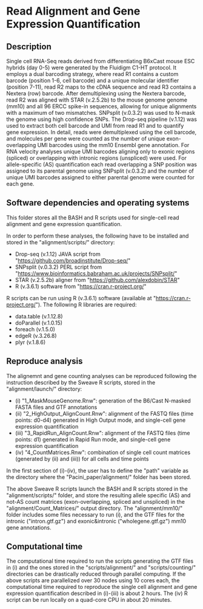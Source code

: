 # Read Alignment and Gene Expression Quantification

## Description
Single cell RNA-Seq reads derived from differentiating B6xCast mouse ESC hybrids (day 0-5) were generated by the Fluidigm C1-HT protocol. It employs a dual barcoding strategy, where read R1 contains a custom barcode (position 1-6, cell barcode) and a unique molecular identifier (position 7-11), read R2 maps to the cDNA sequence and read R3 contains a Nextera (row) barcode. After demultiplexing using the Nextera barcode, read R2 was aligned with STAR (v.2.5.2b) to the mouse genome genome (mm10) and all 96 ERCC spike-in sequences, allowing for unique alignments with a maximum of two mismatches. SNPsplit (v.0.3.2) was used to N-mask the genome using high confidence SNPs. The Drop-seq pipeline (v.1.12) was used to extract both cell barcode and UMI from read R1 and to quantify gene expression. In detail, reads were demultiplexed using the cell barcode, and molecules per gene were counted as the number of unique exon-overlapping UMI barcodes using the mm10 Ensembl gene annotation.  For RNA velocity analyses unique UMI barcodes aligning only to exonic regions (spliced) or overlapping with intronic regions (unspliced) were used. For allele-specific (AS) quantification each read overlapping a SNP position was assigned to its parental genome using SNPsplit (v.0.3.2) and the number of unique UMI barcodes assigned to either parental genome were counted for each gene.

## Software dependencies and operating systems
This folder stores all the BASH and R scripts used for single-cell read alignment and gene expression quantification. 

In order to perform these analyses, the following have to be installed and stored in the "alignment/scripts/" directory:
- Drop-seq (v.1.12) JAVA script from "https://github.com/broadinstitute/Drop-seq/"
- SNPsplit (v.0.3.2) PERL script from "https://www.bioinformatics.babraham.ac.uk/projects/SNPsplit/"
- STAR (v.2.5.2b) aligner from "https://github.com/alexdobin/STAR"
- R (v.3.6.1) software from "https://cran.r-project.org/"

R scripts can be run using R (v.3.6.1) software (available at "https://cran.r-project.org/"). The following R libraries are required:
- data.table (v.1.12.8)
- doParallel (v.1.0.15)
- foreach (v.1.5.0)
- edgeR (v.3.26.8)
- plyr (v.1.8.6)

## Reproduce analysis
The alignemnt and gene counting analyses can be reproduced following the instruction described by the Sweave R scripts, stored in the "alignment/launch/" directory:
- (i)   "1_MaskMouseGenome.Rnw": generation of the B6/Cast N-masked FASTA files and GTF annotations
- (ii)  "2_HighOutput_AlignCount.Rnw": alignment of the FASTQ files (time points: d0-d4) generated in High Output mode, and single-cell gene expression quantification 
- (iii) "3_RapidRun_AlignCount.Rnw": alignment of the FASTQ files (time points: d1) generated in Rapid Run mode, and single-cell gene expression quantification 
- (iv)  "4_CountMatrices.Rnw": combination of single cell count matrices (generated by (ii) and (iii)) for all cells and time points

In the first section of (i)-(iv), the user has to define the "path" variable as the directory where the "Pacini_paper/alignment/" folder has been stored.

The above Sweave R scripts launch the BASH and R scripts stored in the "alignment/scripts/" folder, and store the resulting allele specific (AS) and not-AS count matrices (exon-overlapping, spliced and unspliced) in the "alignment/Count_Matrices/" output directory. The "alignment/mm10/" folder includes some files necessary to run (i), and the GTF files for the intronic ("intron.gtf.gz") and exonic&intronic ("wholegene.gtf.gz") mm10 gene annotations.

## Computational time
The computational time required to run the scripts generating the GTF files in (i) and the ones stored in the "scripts/alignment/" and "scripts/counting/" directories can be drastically reduced through parallel computing. If the above scripts are parallelized over 30 nodes using 10 cores each, the computational time required to reproduce the single cell alignment and gene expression quantification described in (i)-(iii) is about 2 hours. The (iv) R script can be run locally on a quad-core CPU in about 20 minutes.
